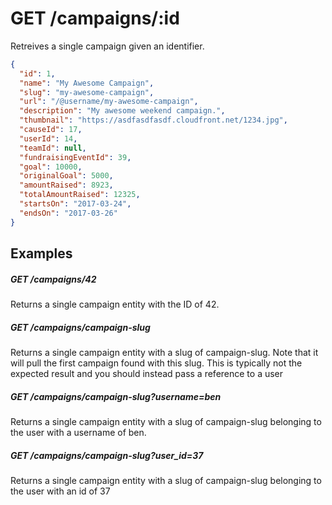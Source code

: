 # GET /campaigns/:id

Retreives a single campaign given an identifier.

```json
{
  "id": 1,
  "name": "My Awesome Campaign",
  "slug": "my-awesome-campaign",
  "url": "/@username/my-awesome-campaign",
  "description": "My awesome weekend campaign.",
  "thumbnail": "https://asdfasdfasdf.cloudfront.net/1234.jpg",
  "causeId": 17,
  "userId": 14,
  "teamId": null,
  "fundraisingEventId": 39,
  "goal": 10000,
  "originalGoal": 5000,
  "amountRaised": 8923,
  "totalAmountRaised": 12325,
  "startsOn": "2017-03-24",
  "endsOn": "2017-03-26"
}
```

## Examples

##### GET /campaigns/42
Returns a single campaign entity with the ID of 42.

##### GET /campaigns/campaign-slug
Returns a single campaign entity with a slug of campaign-slug. Note that it
will pull the first campaign found with this slug. This is typically not the
expected result and you should instead pass a reference to a user

##### GET /campaigns/campaign-slug?username=ben
Returns a single campaign entity with a slug of campaign-slug belonging to the
user with a username of ben.

##### GET /campaigns/campaign-slug?user_id=37
Returns a single campaign entity with a slug of campaign-slug belonging to the
user with an id of 37
